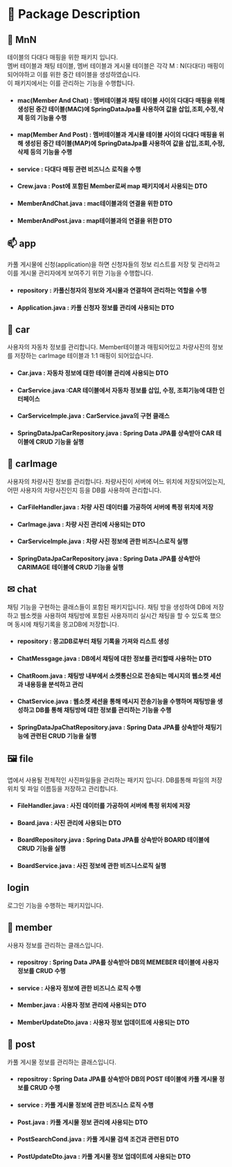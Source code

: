 # 📂 Package Description
## 👭 MnN
테이블의 다대다 매핑을 위한 패키지 입니다. <br>
멤버 테이블과 채팅 테이블, 멤버 테이블과 게시물 테이블은 각각 M : N(다대다) 매핑이 되어야하고 이를 위한 중간 테이블을 생성하였습니다.<br> 이 패키지에서는 이를 관리하는 기능을 수행합니다.
<br>
 - #### mac(Member And Chat) : 멤버테이블과 채팅 테이블 사이의 다대다 매핑을 위해 생성된 중간 테이블(MAC)에 SpringDataJpa를 사용하여 값을 삽입,조회,수정,삭제 등의 기능을 수행
 - #### map(Member And Post) : 멤버테이블과 게시물 테이블 사이의 다대다 매핑을 위해 생성된 중간 테이블(MAP)에 SpringDataJpa를 사용하여 값을 삽입,조회,수정,삭제 등의 기능을 수행  
 - #### service : 다대다 매핑 관련 비즈니스 로직을 수행
 - #### Crew.java : Post에 포함된 Member로써 map 패키지에서 사용되는 DTO
 - #### MemberAndChat.java : mac테이블과의 연결을 위한 DTO
 - #### MemberAndPost.java  : map테이블과의 연결을 위한 DTO
   
## 📫 app
카풀 게시물에 신청(application)을 하면 신청자들의 정보 리스트를 저장 및 관리하고 이를 게시물 관리자에게 보여주기 위한 기능을 수행합니다.<br>
 - #### repository : 카풀신청자의 정보와 게시물과 연결하여 관리하는 역할을 수행
 - #### Application.java : 카풀 신청자 정보를 관리에 사용되는 DTO
   
## 🚗 car
사용자의 자동차 정보를 관리합니다. Member테이블과 매핑되어있고 차량사진의 정보를 저장하는 carImage 테이블과 1:1 매핑이 되어있습니다.
 - #### Car.java : 자동차 정보에 대한 테이블 관리에 사용되는 DTO
 - #### CarService.java :CAR 테이블에서 자동차 정보를 삽입, 수정, 조회기능에 대한 인터페이스
 - #### CarServiceImple.java : CarService.java의 구현 클래스
 - #### SpringDataJpaCarRepository.java : Spring Data JPA를 상속받아 CAR 테이블에 CRUD 기능을 실행
   
## 🚗 carImage
사용자의 차량사진 정보를 관리합니다. 차량사진이 서버에 어느 위치에 저장되어있는지, 어떤 사용자의 차량사진인지 등을 DB를 사용하여 관리합니다.
 - #### CarFileHandler.java : 차량 사진 데이터를 가공하여 서버에 특정 위치에 저장
 - #### CarImage.java : 차량 사진 관리에 사용되는 DTO
 - #### CarServiceImple.java : 차량 사진 정보에 관한 비즈니스로직 실행
 - #### SpringDataJpaCarRepository.java : Spring Data JPA를 상속받아 CARIMAGE 테이블에 CRUD 기능을 실행
   
## ✉ chat
채팅 기능을 구현하는 클래스들이 포함된 패키지입니다. 채팅 방을 생성하여 DB에 저장하고 웹소켓을 사용하여 채팅방에 포함된 사용자끼리 실시간 채팅을 할 수 있도록 했으며 동시에 채팅기록을 몽고DB에 저장합니다.
 - #### repository : 몽고DB로부터 채팅 기록을 가져와 리스트 생성
 - #### ChatMessgage.java : DB에서 채팅에 대한 정보를 관리할때 사용하는 DTO 
 - #### ChatRoom.java : 채팅방 내부에서 소켓통신으로 전송되는 메시지의 웹소켓 세션과 내용등을 분석하고 관리  
 - #### ChatService.java : 웹소켓 세션을 통해 메시지 전송기능을 수행하며 채팅방을 생성하고 DB를 통해 채팅방에 대한 정보를 관리하는 기능을 수행
 - #### SpringDataJpaChatRepository.java : Spring Data JPA를 상속받아 채팅기능에 관련된 CRUD 기능을 실행
   
## 🖼 file
앱에서 사용될 전체적인 사진파일들을 관리하는 패키지 입니다. DB를통해 파일의 저장위치 및 파일 이름등을 저장하고 관리합니다.
 - #### FileHandler.java : 사진 데이터를 가공하여 서버에 특정 위치에 저장
 - #### Board.java : 사진 관리에 사용되는 DTO
 - #### BoardRepository.java : Spring Data JPA를 상속받아 BOARD 테이블에 CRUD 기능을 실행
 - #### BoardService.java : 사진 정보에 관한 비즈니스로직 실행
   
## login
로그인 기능을 수행하는 패키지입니다. 

## 🧑 member
사용자 정보를 관리하는 클래스입니다. 
 - #### repositroy : Spring Data JPA를 상속받아 DB의 MEMEBER 테이블에 사용자 정보를 CRUD 수행 
 - #### service : 사용자 정보에 관한 비즈니스 로직 수행
 - #### Member.java : 사용자 정보 관리에 사용되는 DTO
 - #### MemberUpdateDto.java : 사용자 정보 업데이트에 사용되는 DTO

## 📝 post
카풀 게시물 정보를 관리하는 클래스입니다.
 - #### repositroy : Spring Data JPA를 상속받아 DB의 POST 테이블에 카풀 게시물 정보를 CRUD 수행 
 - #### service : 카풀 게시물 정보에 관한 비즈니스 로직 수행
 - #### Post.java : 카풀 게시물 정보 관리에 사용되는 DTO
 - #### PostSearchCond.java : 카풀 게시물 검색 조건과 관련된 DTO
 - #### PostUpdateDto.java : 카풀 게시물 정보 업데이트에 사용되는 DTO

